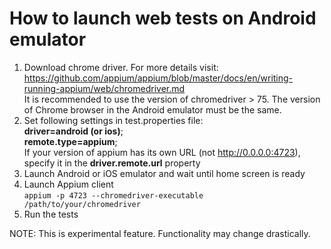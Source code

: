 <h1>How to launch web tests on Android emulator</h1>  

1. Download chrome driver. 
For more details visit: https://github.com/appium/appium/blob/master/docs/en/writing-running-appium/web/chromedriver.md <br>
It is recommended to use the version of chromedriver > 75. 
The version of Chrome browser in the Android emulator must be the same.
2. Set following settings in test.properties file: <br>
<b>driver=android (or ios)</b>; <br>
<b>remote.type=appium</b>; <br>
If your version of appium has its own URL (not http://0.0.0.0:4723), specify it in the <b>driver.remote.url</b> property
3. Launch Android or iOS emulator and wait until home screen is ready
4. Launch Appium client  
<code>appium -p 4723 --chromedriver-executable /path/to/your/chromedriver</code>
5. Run the tests  

NOTE: This is experimental feature. Functionality may change drastically.